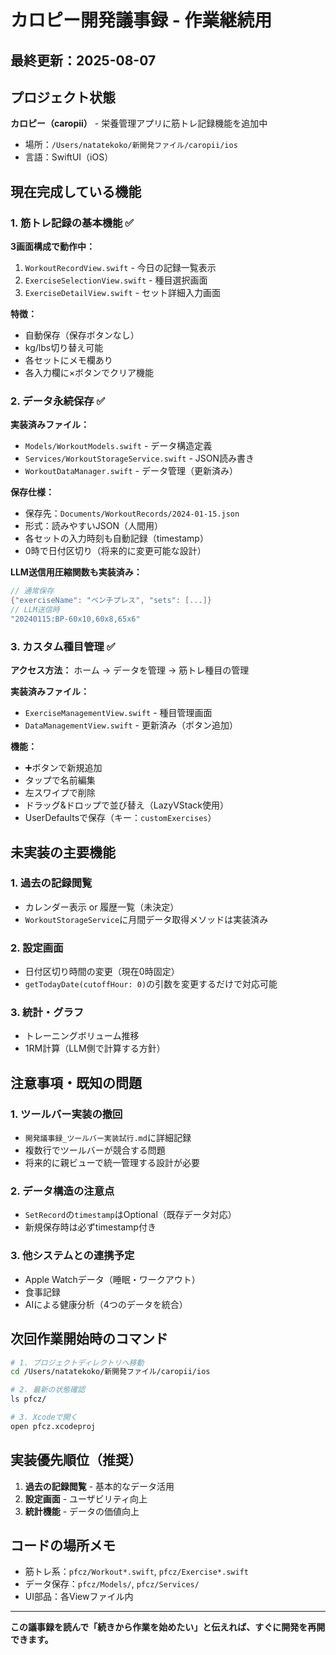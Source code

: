 # カロピー開発議事録 - 作業継続用
## 最終更新：2025-08-07

## プロジェクト状態
**カロピー（caropii）** - 栄養管理アプリに筋トレ記録機能を追加中
- 場所：`/Users/natatekoko/新開発ファイル/caropii/ios`
- 言語：SwiftUI（iOS）

## 現在完成している機能

### 1. 筋トレ記録の基本機能 ✅
**3画面構成で動作中：**
1. `WorkoutRecordView.swift` - 今日の記録一覧表示
2. `ExerciseSelectionView.swift` - 種目選択画面
3. `ExerciseDetailView.swift` - セット詳細入力画面

**特徴：**
- 自動保存（保存ボタンなし）
- kg/lbs切り替え可能
- 各セットにメモ欄あり
- 各入力欄に×ボタンでクリア機能

### 2. データ永続保存 ✅
**実装済みファイル：**
- `Models/WorkoutModels.swift` - データ構造定義
- `Services/WorkoutStorageService.swift` - JSON読み書き
- `WorkoutDataManager.swift` - データ管理（更新済み）

**保存仕様：**
- 保存先：`Documents/WorkoutRecords/2024-01-15.json`
- 形式：読みやすいJSON（人間用）
- 各セットの入力時刻も自動記録（timestamp）
- 0時で日付区切り（将来的に変更可能な設計）

**LLM送信用圧縮関数も実装済み：**
```swift
// 通常保存
{"exerciseName": "ベンチプレス", "sets": [...]}
// LLM送信時
"20240115:BP-60x10,60x8,65x6"
```

### 3. カスタム種目管理 ✅
**アクセス方法：**
ホーム → データを管理 → 筋トレ種目の管理

**実装済みファイル：**
- `ExerciseManagementView.swift` - 種目管理画面
- `DataManagementView.swift` - 更新済み（ボタン追加）

**機能：**
- ➕ボタンで新規追加
- タップで名前編集
- 左スワイプで削除
- ドラッグ&ドロップで並び替え（LazyVStack使用）
- UserDefaultsで保存（キー：`customExercises`）

## 未実装の主要機能

### 1. 過去の記録閲覧
- カレンダー表示 or 履歴一覧（未決定）
- `WorkoutStorageService`に月間データ取得メソッドは実装済み

### 2. 設定画面
- 日付区切り時間の変更（現在0時固定）
- `getTodayDate(cutoffHour: 0)`の引数を変更するだけで対応可能

### 3. 統計・グラフ
- トレーニングボリューム推移
- 1RM計算（LLM側で計算する方針）

## 注意事項・既知の問題

### 1. ツールバー実装の撤回
- `開発議事録_ツールバー実装試行.md`に詳細記録
- 複数行でツールバーが競合する問題
- 将来的に親ビューで統一管理する設計が必要

### 2. データ構造の注意点
- `SetRecord`の`timestamp`はOptional（既存データ対応）
- 新規保存時は必ずtimestamp付き

### 3. 他システムとの連携予定
- Apple Watchデータ（睡眠・ワークアウト）
- 食事記録
- AIによる健康分析（4つのデータを統合）

## 次回作業開始時のコマンド

```bash
# 1. プロジェクトディレクトリへ移動
cd /Users/natatekoko/新開発ファイル/caropii/ios

# 2. 最新の状態確認
ls pfcz/

# 3. Xcodeで開く
open pfcz.xcodeproj
```

## 実装優先順位（推奨）
1. **過去の記録閲覧** - 基本的なデータ活用
2. **設定画面** - ユーザビリティ向上
3. **統計機能** - データの価値向上

## コードの場所メモ
- 筋トレ系：`pfcz/Workout*.swift`, `pfcz/Exercise*.swift`
- データ保存：`pfcz/Models/`, `pfcz/Services/`
- UI部品：各Viewファイル内

---
**この議事録を読んで「続きから作業を始めたい」と伝えれば、すぐに開発を再開できます。**